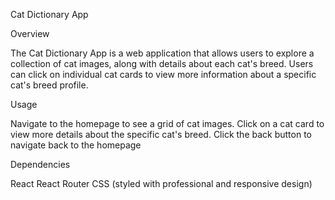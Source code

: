 
Cat Dictionary App

Overview

The Cat Dictionary App is a web application that allows users to explore a collection of cat images, along with details about each cat's breed. Users can click on individual cat cards to view more information about a specific cat's breed profile.



Usage

Navigate to the homepage to see a grid of cat images.
Click on a cat card to view more details about the specific cat's breed.
Click the back button to navigate back to the homepage


Dependencies

React
React Router
CSS (styled with professional and responsive design)
